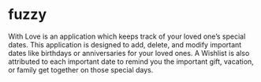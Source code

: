 fuzzy
=====

With Love is an application which keeps track of your loved one’s special dates.  This application is designed to add, delete, and modify important dates like birthdays or anniversaries for your loved ones.  A Wishlist is also attributed to each important date to remind you the important gift, vacation, or family get together on those special days.
